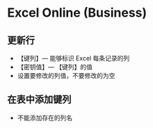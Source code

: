 # Excel Online (Business)

## 更新行
 
- 【键列】— 能够标识 Excel 每条记录的列  
- 【密钥值】— 【键列】的值
- 设置要修改的列值，不要修改的为空

## 在表中添加键列

- 不能添加存在的列名
